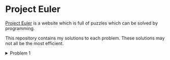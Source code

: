 # Project Euler

[Project Euler](https://projecteuler.net) is a website which is full of puzzles which can be solved by programming.

This repository contains my solutions to each problem. These solutions may not all be the most efficient.

<details>
    <summary>Problem 1</summary>
    ```js
    // src/1-50/1-10/1.js
    
    let sum = 0;
    for (let i = 1; i < 1000; i++)
        if (i % 3 === 0 || i % 5 === 0)
            sum += i;
    console.log(sum);
    ```
</details>